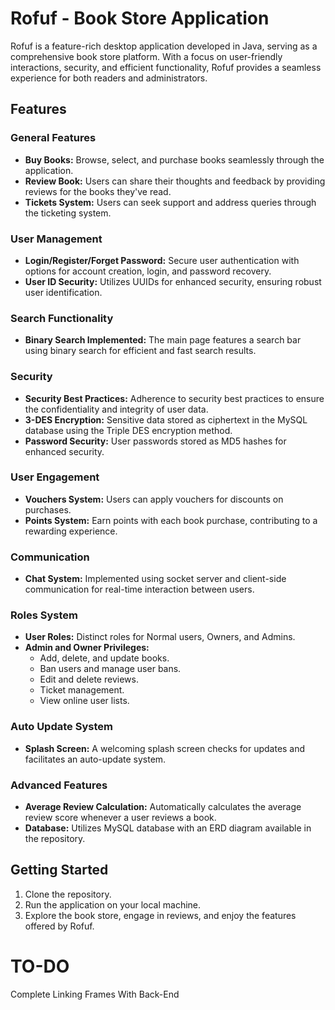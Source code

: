 # Rofuf - Book Store Application

Rofuf is a feature-rich desktop application developed in Java, serving as a comprehensive book store platform. With a focus on user-friendly interactions, security, and efficient functionality, Rofuf provides a seamless experience for both readers and administrators.

## Features

### General Features
- **Buy Books:** Browse, select, and purchase books seamlessly through the application.
- **Review Book:** Users can share their thoughts and feedback by providing reviews for the books they've read.
- **Tickets System:** Users can seek support and address queries through the ticketing system.

### User Management
- **Login/Register/Forget Password:** Secure user authentication with options for account creation, login, and password recovery.
- **User ID Security:** Utilizes UUIDs for enhanced security, ensuring robust user identification.

### Search Functionality
- **Binary Search Implemented:** The main page features a search bar using binary search for efficient and fast search results.

### Security
- **Security Best Practices:** Adherence to security best practices to ensure the confidentiality and integrity of user data.
- **3-DES Encryption:** Sensitive data stored as ciphertext in the MySQL database using the Triple DES encryption method.
- **Password Security:** User passwords stored as MD5 hashes for enhanced security.

### User Engagement
- **Vouchers System:** Users can apply vouchers for discounts on purchases.
- **Points System:** Earn points with each book purchase, contributing to a rewarding experience.

### Communication
- **Chat System:** Implemented using socket server and client-side communication for real-time interaction between users.

### Roles System
- **User Roles:** Distinct roles for Normal users, Owners, and Admins.
- **Admin and Owner Privileges:**
  - Add, delete, and update books.
  - Ban users and manage user bans.
  - Edit and delete reviews.
  - Ticket management.
  - View online user lists.

### Auto Update System
- **Splash Screen:** A welcoming splash screen checks for updates and facilitates an auto-update system.

### Advanced Features
- **Average Review Calculation:** Automatically calculates the average review score whenever a user reviews a book.
- **Database:** Utilizes MySQL database with an ERD diagram available in the repository.

## Getting Started
1. Clone the repository.
2. Run the application on your local machine.
3. Explore the book store, engage in reviews, and enjoy the features offered by Rofuf.

# TO-DO
Complete Linking Frames With Back-End
